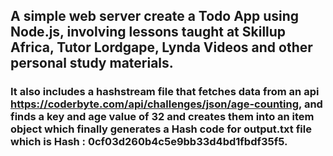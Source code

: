 ## A simple web server create a Todo App using Node.js, involving lessons taught at Skillup Africa, Tutor Lordgape, Lynda Videos and other personal study materials.

### It also includes a hashstream file that fetches data from an api https://coderbyte.com/api/challenges/json/age-counting, and finds a key and age value of 32 and creates them into an item object which finally generates a Hash code for output.txt file which is Hash : 0cf03d260b4c5e9bb33d4bd1fbdf35f5.